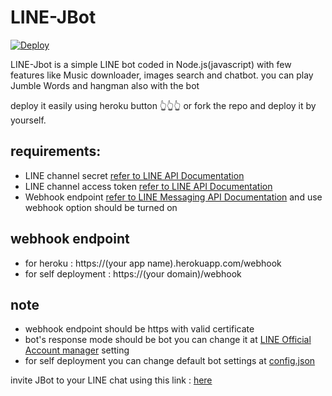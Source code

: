 # LINE-JBot
[![Deploy](https://www.herokucdn.com/deploy/button.svg)](https://dashboard.heroku.com/new?button-url=https%3A%2F%2Fgithub.com%2FJasson9%2FLINE-JBot&template=https%3A%2F%2Fgithub.com%2FJasson9%2FLINE-JBot)

LINE-Jbot is a simple LINE bot coded in Node.js(javascript) with few features like Music downloader, images search and chatbot.
you can play Jumble Words and hangman also with the bot

deploy it easily using heroku button 👆👆👆 or fork the repo and deploy it by yourself.

## requirements:
- LINE channel secret [refer to LINE API Documentation](https://developers.line.biz/en/glossary/#channel-secret)
- LINE channel access token [refer to LINE API Documentation](https://developers.line.biz/en/reference/messaging-api/#channel-access-token)
- Webhook endpoint [refer to LINE Messaging API Documentation](https://developers.line.biz/en/reference/messaging-api/#webhooks) and use webhook option should be turned on

## webhook endpoint 
* for heroku : https://(your app name).herokuapp.com/webhook
* for self deployment : https://(your domain)/webhook

## note  
- webhook endpoint should be https with valid certificate
- bot's response mode should be bot you can change it at [LINE Official Account manager](https://manager.line.biz/) setting
- for self deployment you can change default bot settings at [config.json](./config.json)

invite JBot to your LINE chat using this link : [here](https://line.me/R/ti/p/%40188fmzkm)
